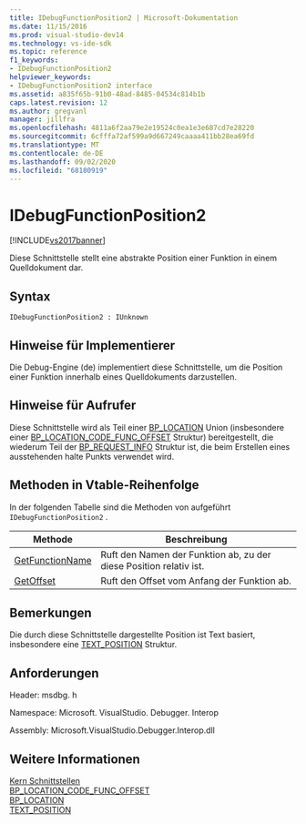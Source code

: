 ```yaml
---
title: IDebugFunctionPosition2 | Microsoft-Dokumentation
ms.date: 11/15/2016
ms.prod: visual-studio-dev14
ms.technology: vs-ide-sdk
ms.topic: reference
f1_keywords:
- IDebugFunctionPosition2
helpviewer_keywords:
- IDebugFunctionPosition2 interface
ms.assetid: a835f65b-91b0-48ad-8485-04534c814b1b
caps.latest.revision: 12
ms.author: gregvanl
manager: jillfra
ms.openlocfilehash: 4811a6f2aa79e2e19524c0ea1e3e687cd7e28220
ms.sourcegitcommit: 6cfffa72af599a9d667249caaaa411bb28ea69fd
ms.translationtype: MT
ms.contentlocale: de-DE
ms.lasthandoff: 09/02/2020
ms.locfileid: "68180919"
---
```

# <a name="idebugfunctionposition2"></a>IDebugFunctionPosition2
[!INCLUDE[vs2017banner](../../../includes/vs2017banner.md)]

Diese Schnittstelle stellt eine abstrakte Position einer Funktion in einem Quelldokument dar.  
  
## <a name="syntax"></a>Syntax  
  
```  
IDebugFunctionPosition2 : IUnknown  
```  
  
## <a name="notes-for-implementers"></a>Hinweise für Implementierer  
 Die Debug-Engine (de) implementiert diese Schnittstelle, um die Position einer Funktion innerhalb eines Quelldokuments darzustellen.  
  
## <a name="notes-for-callers"></a>Hinweise für Aufrufer  
 Diese Schnittstelle wird als Teil einer [BP_LOCATION](../../../extensibility/debugger/reference/bp-location.md) Union (insbesondere einer [BP_LOCATION_CODE_FUNC_OFFSET](../../../extensibility/debugger/reference/bp-location-code-func-offset.md) Struktur) bereitgestellt, die wiederum Teil der [BP_REQUEST_INFO](../../../extensibility/debugger/reference/bp-request-info.md) Struktur ist, die beim Erstellen eines ausstehenden halte Punkts verwendet wird.  
  
## <a name="methods-in-vtable-order"></a>Methoden in Vtable-Reihenfolge  
 In der folgenden Tabelle sind die Methoden von aufgeführt `IDebugFunctionPosition2` .  
  
|Methode|Beschreibung|  
|------------|-----------------|  
|[GetFunctionName](../../../extensibility/debugger/reference/idebugfunctionposition2-getfunctionname.md)|Ruft den Namen der Funktion ab, zu der diese Position relativ ist.|  
|[GetOffset](../../../extensibility/debugger/reference/idebugfunctionposition2-getoffset.md)|Ruft den Offset vom Anfang der Funktion ab.|  
  
## <a name="remarks"></a>Bemerkungen  
 Die durch diese Schnittstelle dargestellte Position ist Text basiert, insbesondere eine [TEXT_POSITION](../../../extensibility/debugger/reference/text-position.md) Struktur.  
  
## <a name="requirements"></a>Anforderungen  
 Header: msdbg. h  
  
 Namespace: Microsoft. VisualStudio. Debugger. Interop  
  
 Assembly: Microsoft.VisualStudio.Debugger.Interop.dll  
  
## <a name="see-also"></a>Weitere Informationen  
 [Kern Schnittstellen](../../../extensibility/debugger/reference/core-interfaces.md)   
 [BP_LOCATION_CODE_FUNC_OFFSET](../../../extensibility/debugger/reference/bp-location-code-func-offset.md)   
 [BP_LOCATION](../../../extensibility/debugger/reference/bp-location.md)   
 [TEXT_POSITION](../../../extensibility/debugger/reference/text-position.md)
